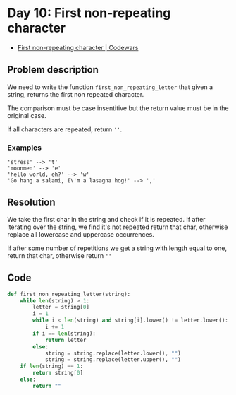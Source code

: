 # Day 10: First non-repeating character

- [First non-repeating character | Codewars](https://www.codewars.com/kata/52bc74d4ac05d0945d00054e/)

## Problem description

We need to write the function `first_non_repeating_letter` that given a string, returns the first non repeated character.

The comparison must be case insentitive but the return value must be in the original case.

If all characters are repeated, return `''`.

### Examples

```text
'stress' --> 't'
'moonmen' --> 'e'
'hello world, eh?' --> 'w'
'Go hang a salami, I\'m a lasagna hog!' --> ','
```

## Resolution

We take the first char in the string and check if it is repeated. If after iterating over the string, we find it's not repeated return that char, otherwise replace all lowercase and uppercase occurrences.

If after some number of repetitions we get a string with length equal to one, return that char, otherwise return `''`

## Code

```python
def first_non_repeating_letter(string):
    while len(string) > 1:
        letter = string[0]
        i = 1
        while i < len(string) and string[i].lower() != letter.lower():
            i += 1
        if i == len(string):
            return letter
        else:
            string = string.replace(letter.lower(), "")
            string = string.replace(letter.upper(), "")
    if len(string) == 1:
        return string[0]
    else:
        return ""
```
